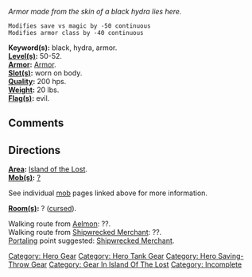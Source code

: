 *Armor made from the skin of a black hydra lies here.*

`Modifies save vs magic by -50 continuous`  
`Modifies armor class by -40 continuous `

**Keyword(s):** black, hydra, armor.  
**[Level(s)](Object_Level.md "wikilink"):** 50-52.  
**[Armor](:Category:_Object_Types.md "wikilink"):**
[Armor](:Category:_Object_Types.md "wikilink").  
**[Slot(s)](Object_Slots.md "wikilink"):** worn on body.  
**[Quality](Object_Quality.md "wikilink"):** 200 hps.  
**[Weight](Object_Weight.md "wikilink"):** 20 lbs.  
**[Flag(s)](:Category:_Object_Flags.md "wikilink"):** evil.  

## Comments

## Directions

**[Area](:Category:_Areas.md "wikilink"):** [Island of the
Lost](:Category:_Island_Of_The_Lost.md "wikilink").  
**[Mob(s)](:Category:_Mobs.md "wikilink"):** [?](MobName.md "wikilink")

See individual [mob](:Category:_Mobs.md "wikilink") pages linked above
for more information.  

**[Room(s)](:Category:_Rooms.md "wikilink"):** ?
([cursed](Cursed_Rooms.md "wikilink")).

Walking route from [Aelmon](Aelmon.md "wikilink"): ??.  
Walking route from [Shipwrecked
Merchant](Shipwrecked_Merchant.md "wikilink"): ??.  
[Portaling](Portal.md "wikilink") point suggested: [Shipwrecked
Merchant](Shipwrecked_Merchant.md "wikilink").  

[Category: Hero Gear](Category:_Hero_Gear "wikilink") [Category: Hero
Tank Gear](Category:_Hero_Tank_Gear "wikilink") [Category: Hero
Saving-Throw Gear](Category:_Hero_Saving-Throw_Gear "wikilink")
[Category: Gear In Island Of The
Lost](Category:_Gear_In_Island_Of_The_Lost "wikilink") [Category:
Incomplete](Category:_Incomplete "wikilink")
